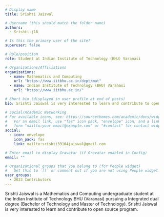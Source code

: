 ```yaml
---
# Display name
title: Srishti Jaiswal

# Username (this should match the folder name)
authors:
  - Srishti-j18

# Is this the primary user of the site?
superuser: false

# Role/position
role: Student at Indian Institute of Technology (BHU) Varanasi

# Organizations/Affiliations
organizations:
  - name: Mathematics and Computing
    url: "https://www.iitbhu.ac.in/dept/mat"
  - name: Indian Institute of Technology (BHU) Varanasi
    url: "https://www.iitbhu.ac.in/"

# Short bio (displayed in user profile at end of posts)
bio: Srishti Jaiswal is very interested to learn and contribute to open source program "Summer of Reproducibility-23".

# Social/Academic Networking
# For available icons, see: https://sourcethemes.com/academic/docs/widgets/#icons
#   For an email link, use "fas" icon pack, "envelope" icon, and a link in the
#   form "mailto:your-email@example.com" or "#contact" for contact widget.
social:
  - icon: envelope
    icon_pack: fas
    link: mailto:srishti33164jaiswal@gmail.com

# Enter email to display Gravatar (if Gravatar enabled in Config)
email: ""

# Organizational groups that you belong to (for People widget)
#   Set this to `[]` or comment out if you are not using People widget.
user_groups:
  - 2023 Contributors
---
```


Srishti Jaiswal is a Mathematics and Computing undergraduate student at the Indian Institute of Technology BHU (Varanasi) pursuing a Integrated dual degree (Bachelor of Technology and Master of Technology). Srishti Jaiswal is very interested to learn and contribute to open source program.
